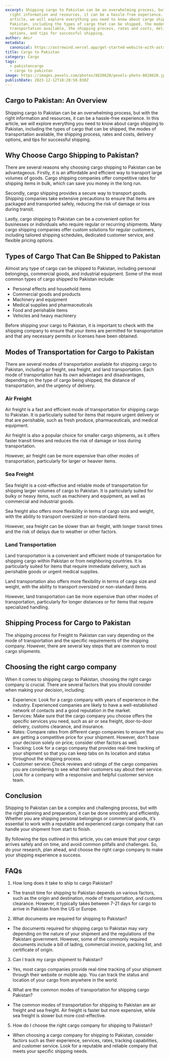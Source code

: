 ```yaml
---
excerpt: Shipping cargo to Pakistan can be an overwhelming process, but with the
  right information and resources, it can be a hassle-free experience. In this
  article, we will explore everything you need to know about cargo shipping to
  Pakistan, including the types of cargo that can be shipped, the modes of
  transportation available, the shipping process, rates and costs, delivery
  options, and tips for successful shipping.
author: Amir
metadata:
  canonical: https://astrowind.vercel.app/get-started-website-with-astro-tailwind-css
title: Cargo to Pakistan
category: Cargo
tags:
  - pakistancargo
  - cargo to pakistan
image: https://images.pexels.com/photos/8828620/pexels-photo-8828620.jpeg?auto=compress&cs=tinysrgb&w=1260&h=750&dpr=1
publishDate: 2023-12-12T18:28:58.010Z
---
```


## Cargo to Pakistan: An Overview

Shipping cargo to Pakistan can be an overwhelming process, but with the right information and resources, it can be a hassle-free experience. In this article, we will explore everything you need to know about cargo shipping to Pakistan, including the types of cargo that can be shipped, the modes of transportation available, the shipping process, rates and costs, delivery options, and tips for successful shipping.

## Why Choose Cargo Shipping to Pakistan?

There are several reasons why choosing cargo shipping to Pakistan can be advantageous. Firstly, it is an affordable and efficient way to transport large volumes of goods. Cargo shipping companies offer competitive rates for shipping items in bulk, which can save you money in the long run.

Secondly, cargo shipping provides a secure way to transport goods. Shipping companies take extensive precautions to ensure that items are packaged and transported safely, reducing the risk of damage or loss during transit.

Lastly, cargo shipping to Pakistan can be a convenient option for businesses or individuals who require regular or recurring shipments. Many cargo shipping companies offer custom solutions for regular customers, including tailored shipping schedules, dedicated customer service, and flexible pricing options.

## Types of Cargo That Can Be Shipped to Pakistan

Almost any type of cargo can be shipped to Pakistan, including personal belongings, commercial goods, and industrial equipment. Some of the most common types of cargo shipped to Pakistan include:

- Personal effects and household items
- Commercial goods and products
- Machinery and equipment
- Medical supplies and pharmaceuticals
- Food and perishable items
- Vehicles and heavy machinery

Before shipping your cargo to Pakistan, it is important to check with the shipping company to ensure that your items are permitted for transportation and that any necessary permits or licenses have been obtained.

## Modes of Transportation for Cargo to Pakistan

There are several modes of transportation available for shipping cargo to Pakistan, including air freight, sea freight, and land transportation. Each mode of transportation has its own advantages and disadvantages, depending on the type of cargo being shipped, the distance of transportation, and the urgency of delivery.

### Air Freight

Air freight is a fast and efficient mode of transportation for shipping cargo to Pakistan. It is particularly suited for items that require urgent delivery or that are perishable, such as fresh produce, pharmaceuticals, and medical equipment.

Air freight is also a popular choice for smaller cargo shipments, as it offers faster transit times and reduces the risk of damage or loss during transportation.

However, air freight can be more expensive than other modes of transportation, particularly for larger or heavier items.

### Sea Freight

Sea freight is a cost-effective and reliable mode of transportation for shipping larger volumes of cargo to Pakistan. It is particularly suited for bulky or heavy items, such as machinery and equipment, as well as commercial and industrial goods.

Sea freight also offers more flexibility in terms of cargo size and weight, with the ability to transport oversized or non-standard items.

However, sea freight can be slower than air freight, with longer transit times and the risk of delays due to weather or other factors.

### Land Transportation

Land transportation is a convenient and efficient mode of transportation for shipping cargo within Pakistan or from neighboring countries. It is particularly suited for items that require immediate delivery, such as perishable goods or urgent medical supplies.

Land transportation also offers more flexibility in terms of cargo size and weight, with the ability to transport oversized or non-standard items.

However, land transportation can be more expensive than other modes of transportation, particularly for longer distances or for items that require specialized handling.

## Shipping Process for Cargo to Pakistan

The shipping process for Freight to Pakistan can vary depending on the mode of transportation and the specific requirements of the shipping company. However, there are several key steps that are common to most cargo shipments.

## Choosing the right cargo company

When it comes to shipping cargo to Pakistan, choosing the right cargo company is crucial. There are several factors that you should consider when making your decision, including:

- Experience: Look for a cargo company with years of experience in the industry. Experienced companies are likely to have a well-established network of contacts and a good reputation in the market.
- Services: Make sure that the cargo company you choose offers the specific services you need, such as air or sea freight, door-to-door delivery, customs clearance, and insurance.
- Rates: Compare rates from different cargo companies to ensure that you are getting a competitive price for your shipment. However, don’t base your decision solely on price; consider other factors as well.
- Tracking: Look for a cargo company that provides real-time tracking of your shipment so that you can keep tabs on its location and status throughout the shipping process.
- Customer service: Check reviews and ratings of the cargo companies you are considering to see what their customers say about their service. Look for a company with a responsive and helpful customer service team.

## Conclusion

Shipping to Pakistan can be a complex and challenging process, but with the right planning and preparation, it can be done smoothly and efficiently. Whether you are shipping personal belongings or commercial goods, it’s essential to work with a reputable and experienced cargo company that can handle your shipment from start to finish.

By following the tips outlined in this article, you can ensure that your cargo arrives safely and on time, and avoid common pitfalls and challenges. So, do your research, plan ahead, and choose the right cargo company to make your shipping experience a success.

## FAQs

1. How long does it take to ship to cargo Pakistan?

- The transit time for shipping to Pakistan depends on various factors, such as the origin and destination, mode of transportation, and customs clearance. However, it typically takes between 7-21 days for cargo to arrive in Pakistan from the US or Europe.

2. What documents are required for shipping to Pakistan?

- The documents required for shipping cargo to Pakistan may vary depending on the nature of your shipment and the regulations of the Pakistani government. However, some of the commonly required documents include a bill of lading, commercial invoice, packing list, and certificate of origin.

3. Can I track my cargo shipment to Pakistan?

- Yes, most cargo companies provide real-time tracking of your shipment through their website or mobile app. You can track the status and location of your cargo from anywhere in the world.

4. What are the common modes of transportation for shipping cargo Pakistan?

- The common modes of transportation for shipping to Pakistan are air freight and sea freight. Air freight is faster but more expensive, while sea freight is slower but more cost-effective.

5. How do I choose the right cargo company for shipping to Pakistan?

- When choosing a cargo company for shipping to Pakistan, consider factors such as their experience, services, rates, tracking capabilities, and customer service. Look for a reputable and reliable company that meets your specific shipping needs.
